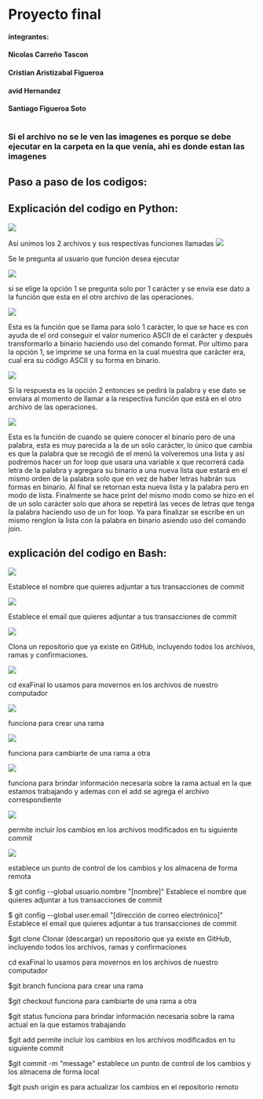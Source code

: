 # Proyecto final
#### integrantes:
#### Nicolas Carreño Tascon
#### Cristian Aristizabal Figueroa
#### avid Hernandez
#### Santiago Figueroa Soto
#
### Si el archivo no se le ven las imagenes es porque se debe ejecutar en la carpeta en la que venía, ahi es donde estan las imagenes
## Paso a paso de los codigos:


## Explicación del codigo en Python:

![](binario6.png)

Así unimos los 2 archivos y sus respectivas funciones llamadas
![](binario1.png)

Se le pregunta al usuario que función desea ejecutar

![](binario2.png)

si se elige la opción 1 se pregunta solo por 1 carácter y se envía ese dato a la función que esta en el otro archivo de las operaciones.

![](binario3.png)

Esta es la función que se llama para solo 1 carácter, lo que se hace es con ayuda de el ord conseguir el valor numerico ASCII de el carácter y después transformarlo a binario haciendo uso del comando format.
Por ultimo para la opción 1, se imprime se una forma en la cual muestra que carácter era, cual era su código ASCII y su forma en binario.

![](binario4.png)

Si la respuesta es la opción 2 entonces se pedirá la palabra y ese dato se enviara al momento de llamar a la respectiva función que está en el otro archivo de las operaciones.

![](binario5.png)

Esta es la función de cuando se quiere conocer el binario pero de una palabra, esta es muy parecida a la de un solo carácter, lo único que cambia es que la palabra que se recogió de el menú la volveremos una lista y así podremos hacer un for loop que usara una variable x que recorrerá cada letra de la palabra y agregara su binario a una nueva lista que estará en el mismo orden de la palabra solo que en vez de haber letras habrán sus formas en binario. Al final se retornan esta nueva lista y la palabra pero en modo de lista.
Finalmente se hace print del mismo modo como se hizo en el de un solo carácter solo que ahora se repetirá las veces de letras que tenga la palabra haciendo uso de un for loop. Ya para finalizar se escribe en un mismo renglon la lista con la palabra en binario asiendo uso del comando join.


## explicación del codigo en Bash:
![](bash1.png)

Establece el nombre que quieres adjuntar a tus transacciones de commit

![](bash2.png)

Establece el email que quieres adjuntar a tus transacciones de commit

![](bash3.png)

Clona un repositorio que ya existe en GitHub, incluyendo todos los archivos, ramas y confirmaciones.

![](bash4.png)

cd exaFinal lo usamos para movernos en los archivos de nuestro computador

![](bash5.png)

funciona para crear una rama

![](bash6.png)

funciona para cambiarte de una rama a otra

![](bash7.png)

funciona para brindar información necesaria sobre la rama actual en la que estamos trabajando y ademas con el add se agrega el archivo correspondiente

![](bash8.png)

permite incluir  los cambios en los archivos modificados en tu siguiente  commit

![](bash9.png)

establece un punto de control de los cambios y los almacena de forma remota

$ git config --global usuario.nombre "[nombre]"
Establece el nombre que quieres adjuntar a tus transacciones de commit

$ git config --global user.email "[dirección de correo electrónico]"
Establece el email que quieres adjuntar a tus transacciones de commit

$git clone Clonar (descargar) un repositorio que ya existe en
GitHub, incluyendo todos los archivos, ramas y confirmaciones

cd exaFinal lo usamos para movernos en los archivos de nuestro computador

$git branch <branchname> funciona para crear una rama

$git checkout <branchname> funciona para cambiarte de una rama a otra

$git status funciona para brindar información necesaria sobre la rama actual en la que estamos trabajando

$git add  permite incluir  los cambios en los archivos modificados en tu siguiente  commit

$git commit -m "message"  establece un punto de control de los cambios y los almacena de forma local

$git push origin es para actualizar los cambios en el repositorio remoto
